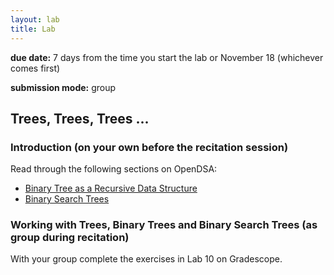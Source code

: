 ```yaml
---
layout: lab
title: Lab
---
```


<div class="lab-right" markdown="1">

__due date:__ 7 days from the time you start the lab or
November 18
(whichever comes first)

__submission mode:__ group

</div>

<main markdown="1" class="lab">

## Trees, Trees, Trees ...


### Introduction (on your own before the recitation session)

Read through the following sections on OpenDSA:
- [Binary Tree as a Recursive Data Structure](https://canvas.instructure.com/courses/2119541/modules/items/32339620)
- [Binary Search Trees](https://canvas.instructure.com/courses/2119541/assignments/15847611?module_item_id=32339631)


### Working with Trees, Binary Trees and Binary Search Trees (as group during recitation)

With your group complete the exercises in Lab 10 on Gradescope. 

</main>

